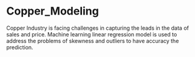 # Copper_Modeling
Copper Industry is facing challenges in capturing the leads in the data of sales and price. Machine learning linear regression model is used to address the problems of skewness and outliers to have accuracy the prediction.
